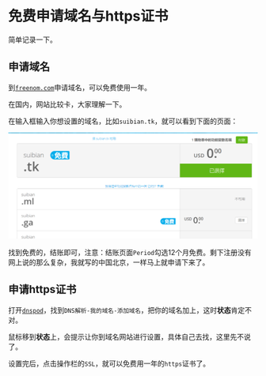 # 免费申请域名与https证书

简单记录一下。

## 申请域名

到[`freenom.com`](https://www.freenom.com/zu/index.html?lang=zu)申请域名，可以免费使用一年。

在国内，网站比较卡，大家理解一下。

在输入框输入你想设置的域名，比如`suibian.tk`，就可以看到下面的页面：

![domain](../../images/domain/domain.png)

找到免费的，结账即可，注意：结账页面`Period`勾选12个月免费。剩下注册没有网上说的那么复杂，我就写的中国北京，一样马上就申请下来了。

## 申请https证书

打开[`dnspod`](https://console.dnspod.cn/dns/list)，找到`DNS解析-我的域名-添加域名`，把你的域名加上，这时**状态**肯定不对。

鼠标移到**状态**上，会提示让你到域名网站进行设置，具体自己去找，这里先不说了。

设置完后，点击操作栏的`SSL`，就可以免费用一年的`https`证书了。

